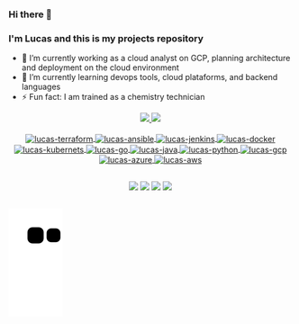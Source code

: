 ### Hi there 👋
### I'm Lucas and this is my projects repository

- 🔭 I’m currently working as a cloud analyst on GCP, planning architecture and deployment on the cloud environment
- 🌱 I’m currently learning devops tools, cloud plataforms, and backend languages
- ⚡ Fun fact: I am trained as a chemistry technician

<div align="center">
  <a href="https://github.com/Luck1080p">
  <img height="180em" src="https://github-readme-stats.vercel.app/api?username=Luck1080p&show_icons=true&theme=dark&include_all_commits=true&count_private=true"/>
  <img height="180em" src="https://github-readme-stats.vercel.app/api/top-langs/?username=Luck1080p&layout=compact&langs_count=16&theme=dark"/>
</div>

<div align="center" style="display: inline_block"><br>
  <img align="center" alt="lucas-terraform" height="30" width="40" src="https://cdn.jsdelivr.net/gh/devicons/devicon/icons/terraform/terraform-original.svg">
  <img align="center" alt="lucas-ansible" height="30" width="40" src="https://cdn.jsdelivr.net/gh/devicons/devicon/icons/ansible/ansible-original.svg">
  <img align="center" alt="lucas-jenkins" height="30" width="40" src="https://cdn.jsdelivr.net/gh/devicons/devicon/icons/jenkins/jenkins-original.svg">
  <img align="center" alt="lucas-docker" height="30" width="40" src="https://cdn.jsdelivr.net/gh/devicons/devicon/icons/docker/docker-original.svg">
  <img align="center" alt="lucas-kubernets" height="30" width="40" src="https://cdn.jsdelivr.net/gh/devicons/devicon/icons/kubernetes/kubernetes-plain.svg">
  <img align="center" alt="lucas-go" height="30" width="40" src="https://cdn.jsdelivr.net/gh/devicons/devicon/icons/go/go-original.svg">
  <img align="center" alt="lucas-java" height="30" width="40" src="https://cdn.jsdelivr.net/gh/devicons/devicon/icons/java/java-original.svg">
  <img align="center" alt="lucas-python" height="30" width="40" src="https://cdn.jsdelivr.net/gh/devicons/devicon/icons/python/python-original.svg">
  <img align="center" alt="lucas-gcp" height="30" width="40" src="https://cdn.jsdelivr.net/gh/devicons/devicon/icons/googlecloud/googlecloud-original.svg">
  <img align="center" alt="lucas-azure" height="30" width="40" src="https://cdn.jsdelivr.net/gh/devicons/devicon/icons/azure/azure-original.svg">
  <img align="center" alt="lucas-aws" height="30" width="40" src="https://cdn.jsdelivr.net/gh/devicons/devicon/icons/amazonwebservices/amazonwebservices-original.svg">
</div>

##

<div align="center" style="display: inline_block">
 <a href="https://discord.gg/Luck1080p#9583" target="_blank"><img src="https://img.shields.io/badge/Discord-7289DA?style=for-the-badge&logo=discord&logoColor=white" target="_blank"></a> 
  <a href = "mailto:lucasbcontato@gmail.com"><img src="https://img.shields.io/badge/Gmail-D14836?style=for-the-badge&logo=gmail&logoColor=white" target="_blank"></a>
   <a href="https://www.linkedin.com/in/lucas-de-brito-rodrigues-dos-santos-b4315b208" target="_blank"><img src="https://img.shields.io/badge/-LinkedIn-%230077B5?style=for-the-badge&logo=linkedin&logoColor=white" target="_blank"></a>  
   <a href = "mailto:lucasbcontato@outlook.com"><img src="https://img.shields.io/badge/Microsoft_Outlook-0078D4?" target="_blank"></a>
</div>
   
##

![Snake animation](https://github.com/Luck1080p/Luck1080p/blob/output/github-contribution-grid-snake.svg) 


<!--
**Luck1080p/Luck1080p** is a ✨ _special_ ✨ repository because its `README.md` (this file) appears on your GitHub profile.

Here are some ideas to get you started:

- 🔭 I’m currently working on ...
- 🌱 I’m currently learning ...
- 👯 I’m looking to collaborate on ...
- 🤔 I’m looking for help with ...
- 💬 Ask me about ...
- 📫 How to reach me: ...
- 😄 Pronouns: ...
- ⚡ Fun fact: ...
-->
